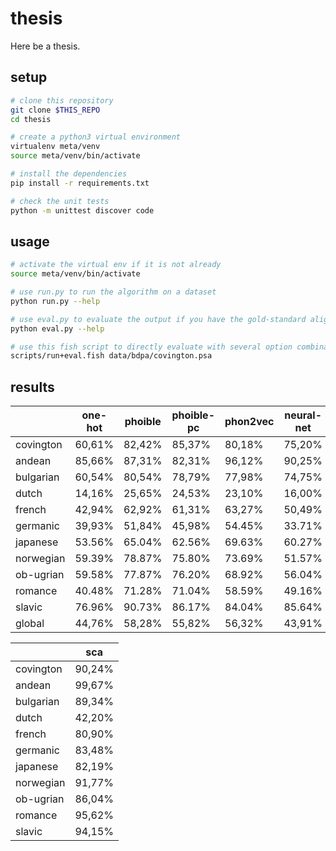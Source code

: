 # thesis

Here be a thesis.


## setup

```bash
# clone this repository
git clone $THIS_REPO
cd thesis

# create a python3 virtual environment
virtualenv meta/venv
source meta/venv/bin/activate

# install the dependencies
pip install -r requirements.txt

# check the unit tests
python -m unittest discover code
```


## usage

```bash
# activate the virtual env if it is not already
source meta/venv/bin/activate

# use run.py to run the algorithm on a dataset
python run.py --help

# use eval.py to evaluate the output if you have the gold-standard alignments
python eval.py --help

# use this fish script to directly evaluate with several option combinations
scripts/run+eval.fish data/bdpa/covington.psa
```


## results

|           | one-hot | phoible | phoible-pc | phon2vec | neural-net |
|-----------|---------|---------|------------|----------|------------|
| covington |  60,61% |  82,42% |     85,37% |   80,18% |     75,20% |
| andean    |  85,66% |  87,31% |     82,31% |   96,12% |     90,25% |
| bulgarian |  60,54% |  80,54% |     78,79% |   77,98% |     74,75% |
| dutch     |  14,16% |  25,65% |     24,53% |   23,10% |     16,00% |
| french    |  42,94% |  62,92% |     61,31% |   63,27% |     50,49% |
| germanic  |  39,93% |  51,84% |     45,98% |   54.45% |     33.71% |
| japanese  |  53.56% |  65.04% |     62.56% |   69.63% |     60.27% |
| norwegian |  59.39% |  78.87% |     75.80% |   73.69% |     51.57% |
| ob-ugrian |  59.58% |  77.87% |     76.20% |   68.92% |     56.04% |
| romance   |  40.48% |  71.28% |     71.04% |   58.59% |     49.16% |
| slavic    |  76.96% |  90.73% |     86.17% |   84.04% |     85.64% |
| global    |  44,76% |  58,28% |     55,82% |   56,32% |     43,91% |

|           |     sca |
|-----------|---------|
| covington |  90,24% |
| andean    |  99,67% |
| bulgarian |  89,34% |
| dutch     |  42,20% |
| french    |  80,90% |
| germanic  |  83,48% |
| japanese  |  82,19% |
| norwegian |  91,77% |
| ob-ugrian |  86,04% |
| romance   |  95,62% |
| slavic    |  94,15% |
